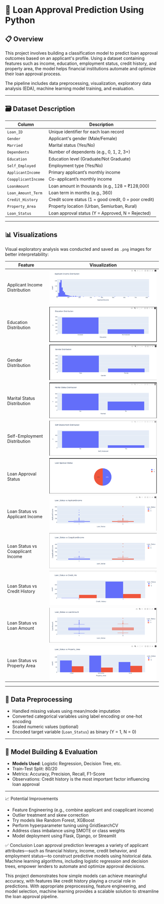 # 🏦 Loan Approval Prediction Using Python

## 📋 Overview

This project involves building a classification model to predict loan approval outcomes based on an applicant's profile. Using a dataset containing features such as income, education, employment status, credit history, and property area, the model helps financial institutions automate and optimize their loan approval process.

The pipeline includes data preprocessing, visualization, exploratory data analysis (EDA), machine learning model training, and evaluation.

---

## 🗃️ Dataset Description

| Column              | Description                                                     |
|---------------------|-----------------------------------------------------------------|
| `Loan_ID`           | Unique identifier for each loan record                          |
| `Gender`            | Applicant's gender (Male/Female)                                |
| `Married`           | Marital status (Yes/No)                                         |
| `Dependents`        | Number of dependents (e.g., 0, 1, 2, 3+)                        |
| `Education`         | Education level (Graduate/Not Graduate)                         |
| `Self_Employed`     | Employment type (Yes/No)                                        |
| `ApplicantIncome`   | Primary applicant’s monthly income                              |
| `CoapplicantIncome` | Co-applicant’s monthly income                                   |
| `LoanAmount`        | Loan amount in thousands (e.g., 128 = ₹128,000)                 |
| `Loan_Amount_Term`  | Loan term in months (e.g., 360)                                 |
| `Credit_History`    | Credit score status (1 = good credit, 0 = poor credit)          |
| `Property_Area`     | Property location (Urban, Semiurban, Rural)                     |
| `Loan_Status`       | Loan approval status (Y = Approved, N = Rejected)               |

---

## 📊 Visualizations

Visual exploratory analysis was conducted and saved as `.png` images for better interpretability:

| Feature                              | Visualization |
|--------------------------------------|---------------|
| Applicant Income Distribution        | ![Applicant Income](https://github.com/MohithKumar8897/Machine-Learning-Projects-/raw/main/Loan%20Approval%20Prediction%20using%20Python/Applicant%20Income%20Distribution.png) |
| Education Distribution               | ![Education](https://github.com/MohithKumar8897/Machine-Learning-Projects-/raw/main/Loan%20Approval%20Prediction%20using%20Python/Education%20Distribution.png) |
| Gender Distribution                  | ![Gender](https://github.com/MohithKumar8897/Machine-Learning-Projects-/raw/main/Loan%20Approval%20Prediction%20using%20Python/Gender%20Distribution.png) |
| Marital Status Distribution          | ![Marital Status](https://github.com/MohithKumar8897/Machine-Learning-Projects-/raw/main/Loan%20Approval%20Prediction%20using%20Python/Marital%20Status%20Distribution.png) |
| Self-Employment Distribution         | ![Self Employment](https://github.com/MohithKumar8897/Machine-Learning-Projects-/raw/main/Loan%20Approval%20Prediction%20using%20Python/Self-Employment%20Distribution.png) |
| Loan Approval Status                 | ![Loan Approval](https://github.com/MohithKumar8897/Machine-Learning-Projects-/raw/main/Loan%20Approval%20Prediction%20using%20Python/Loan%20Approval%20Status.png) |
| Loan Status vs Applicant Income      | ![Loan vs Income](https://github.com/MohithKumar8897/Machine-Learning-Projects-/raw/main/Loan%20Approval%20Prediction%20using%20Python/Loan_Status%20vs%20ApplicantIncome.png) |
| Loan Status vs Coapplicant Income    | ![Loan vs Coapplicant](https://github.com/MohithKumar8897/Machine-Learning-Projects-/raw/main/Loan%20Approval%20Prediction%20using%20Python/Loan_Status%20vs%20CoapplicantIncome.png) |
| Loan Status vs Credit History        | ![Loan vs Credit](https://github.com/MohithKumar8897/Machine-Learning-Projects-/raw/main/Loan%20Approval%20Prediction%20using%20Python/Loan_Status%20vs%20Credit_His.png) |
| Loan Status vs Loan Amount           | ![Loan vs Amount](https://github.com/MohithKumar8897/Machine-Learning-Projects-/raw/main/Loan%20Approval%20Prediction%20using%20Python/Loan_Status%20vs%20LoanAmount.png) |
| Loan Status vs Property Area         | ![Loan vs Property](https://github.com/MohithKumar8897/Machine-Learning-Projects-/raw/main/Loan%20Approval%20Prediction%20using%20Python/Loan_Status%20vs%20Property_Area.png) |

---

## 🧩 Data Preprocessing

- Handled missing values using mean/mode imputation
- Converted categorical variables using label encoding or one-hot encoding
- Scaled numeric values (optional)
- Encoded target variable (`Loan_Status`) as binary (Y = 1, N = 0)

---

## 🧠 Model Building & Evaluation

- **Models Used**: Logistic Regression, Decision Tree, etc.
- Train-Test Split: 80/20
- Metrics: Accuracy, Precision, Recall, F1-Score
- Observations: Credit history is the most important factor influencing loan approval

---

📈 Potential Improvements

- Feature Engineering (e.g., combine applicant and coapplicant income)
- Outlier treatment and skew correction
- Try models like Random Forest, XGBoost
- Perform hyperparameter tuning using GridSearchCV
- Address class imbalance using SMOTE or class weights
- Model deployment using Flask, Django, or Streamlit

✅ Conclusion
Loan approval prediction leverages a variety of applicant attributes—such as financial history, income, credit behavior, and employment status—to construct predictive models using historical data. Machine learning algorithms, including logistic regression and decision trees, empower lenders to automate and optimize approval decisions.

This project demonstrates how simple models can achieve meaningful accuracy, with features like credit history playing a crucial role in predictions. With appropriate preprocessing, feature engineering, and model selection, machine learning provides a scalable solution to streamline the loan approval pipeline.

